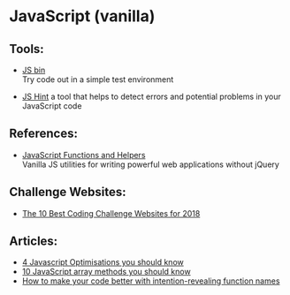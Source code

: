# JavaScript (vanilla)

## Tools:
- [JS bin](http://jsbin.com/?js,console)  
  Try code out in a simple test environment  
  
- [JS Hint](http://jshint.com/)
  a tool that helps to detect errors and potential problems in your JavaScript code
  
## References:
- [JavaScript Functions and Helpers](https://plainjs.com/javascript/)  
  Vanilla JS utilities for writing powerful web applications without jQuery  
  
## Challenge Websites:
- [The 10 Best Coding Challenge Websites for 2018](https://medium.com/coderbyte/the-10-best-coding-challenge-websites-for-2018-12b57645b654)
  
## Articles:  
- [4 Javascript Optimisations you should know](https://leftshift.io/4-javascript-optimisations-you-should-know)
- [10 JavaScript array methods you should know](https://dev.to/frugencefidel/10-javascript-array-methods-you-should-know-4lk3)
- [How to make your code better with intention-revealing function names](https://medium.freecodecamp.org/how-to-make-your-code-better-with-intention-revealing-function-names-6c8b5271693e)
